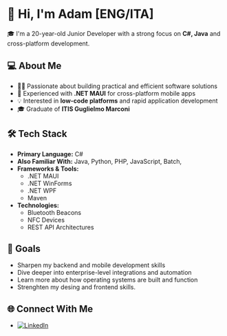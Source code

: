 # 👋 Hi, I'm Adam [ENG/ITA]
🎓 I'm a 20-year-old Junior Developer with a strong focus on **C#, Java** and cross-platform development.

## 💻 About Me

- 🧑‍💻 Passionate about building practical and efficient software solutions  
- 📱 Experienced with **.NET MAUI** for cross-platform mobile apps  
- 💡 Interested in **low-code platforms** and rapid application development  
- 🎓 Graduate of **ITIS Guglielmo Marconi**

## 🛠️ Tech Stack

- **Primary Language:** C#  
- **Also Familiar With:** Java, Python, PHP, JavaScript, Batch,
- **Frameworks & Tools:**  
  - .NET MAUI  
  - .NET WinForms  
  - .NET WPF  
  - Maven  
- **Technologies:**  
  - Bluetooth Beacons  
  - NFC Devices  
  - REST API Architectures  

## 🚀 Goals

- Sharpen my backend and mobile development skills  
- Dive deeper into enterprise-level integrations and automation  
- Learn more about how operating systems are built and function
- Strenghten my desing and frontend skills.

## 🌐 Connect With Me

- [![LinkedIn](https://img.shields.io/badge/LinkedIn-0077B5?style=flat&logo=linkedin&logoColor=white)](https://www.linkedin.com/in/adam-touimi-benjelloun-87b84b256/)
